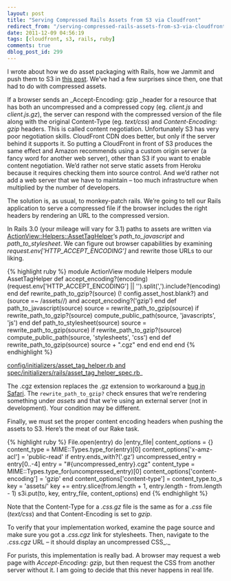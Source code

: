 ```yaml
---
layout: post
title: "Serving Compressed Rails Assets from S3 via Cloudfront"
redirect_from: "/serving-compressed-rails-assets-from-s3-via-cloudfront/"
date: 2011-12-09 04:56:19
tags: [cloudfront, s3, rails, ruby]
comments: true
dblog_post_id: 299
---
```

I wrote about how we do asset packaging with Rails, how we Jammit and push them to S3 in [this post](/rails-s3-cloudfront-jammit-heroku-100). We’ve had a few surprises since then, one that had to do with compressed assets.

If a browser sends an _Accept-Encoding: gzip _header for a resource that has both an uncompressed and a compressed copy (eg. _client.js_ and _client.js.gz_), the server can respond with the compressed version of the file along with the original Content-Type (eg. _text/css_) and _Content-Encoding: gzip_ headers. This is called content negotiation. Unfortunately S3 has very poor negotiation skills. CloudFront CDN does better, but only if the server behind it supports it. So putting a CloudFront in front of S3 produces the same effect and Amazon recommends using a custom origin server (a fancy word for another web server), other than S3 if you want to enable content negotiation. We’d rather not serve static assets from Heroku because it requires checking them into source control. And we’d rather not add a web server that we have to maintain – too much infrastructure when multiplied by the number of developers.

The solution is, as usual, to monkey-patch rails. We’re going to tell our Rails application to serve a compressed file if the browser includes the right headers by rendering an URL to the compressed version.

In Rails 3.0 (your mileage will vary for 3.1) paths to assets are written via [ActionView::Helpers::AssetTagHelper](http://api.rubyonrails.org/v3.0.9/classes/ActionView/Helpers/AssetTagHelper.html)’s _path_to_javascript_ and _path_to_stylesheet_. We can figure out browser capabilities by examining _request.env['HTTP_ACCEPT_ENCODING']_ and rewrite those URLs to our liking.

{% highlight ruby %}
module ActionView
  module Helpers
    module AssetTagHelper
      def accept_encoding?(encoding)
        (request.env['HTTP_ACCEPT_ENCODING'] || '').split(',').include?(encoding)
      end
      def rewrite_path_to_gzip?(source)
        (! config.asset_host.blank?) and (source =~ /assets\//) and accept_encoding?('gzip')
      end
      def path_to_javascript(source)
        source = rewrite_path_to_gzip(source) if rewrite_path_to_gzip?(source)
        compute_public_path(source, 'javascripts', 'js')
      end
      def path_to_stylesheet(source)
        source = rewrite_path_to_gzip(source) if rewrite_path_to_gzip?(source)
        compute_public_path(source, 'stylesheets', 'css')
      end
      def rewrite_path_to_gzip(source)
        source + ".cgz"
      end
    end
  end
end
{% endhighlight %}

[config/initializers/asset_tag_helper.rb and spec/initializers/rails/asset_tag_helper_spec.rb](https://gist.github.com/1451946)_

The .cgz extension replaces the .gz extension to workaround a [bug in Safari](http://stackoverflow.com/questions/1235116/safari-and-gzip). The `rewrite_path_to_gzip?` check ensures that we’re rendering something under _assets_ and that we’re using an external server (not in development). Your condition may be different.

Finally, we must set the proper content encoding headers when pushing the assets to S3. Here’s the meat of our Rake task.

{% highlight ruby %}
File.open(entry) do |entry_file|
  content_options = {}
  content_type = MIME::Types.type_for(entry)[0]
  content_options['x-amz-acl'] = 'public-read'
  if entry.ends_with?('.gz')
    uncompressed_entry = entry[0..-4]
    entry = "#{uncompressed_entry}.cgz"
    content_type = MIME::Types.type_for(uncompressed_entry)[0]
    content_options['content-encoding'] = 'gzip'
  end
  content_options['content-type'] = content_type.to_s
  key = 'assets/'
  key += entry.slice(from.length + 1, entry.length - from.length - 1)
  s3i.put(to, key, entry_file, content_options)
end
{% endhighlight %}

Note that the Content-Type for a _.css.gz_ file is the same as for a _.css_ file (_text/css_) and that Content-Encoding is set to _gzip_.

To verify that your implementation worked, examine the page source and make sure you got a _.css.cgz_ link for stylesheets. Then, navigate to the _.css.cgz_ URL – it should display an uncompressed CSS_._

For purists, this implementation is really bad. A browser may request a web page with _Accept-Encoding: gzip_, but then request the CSS from another server without it. I am going to decide that this never happens in real life.
